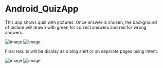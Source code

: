 # Android_QuizApp
This app shows quiz with pictures. Once answer is chosen, the background of picture will drawn
with green for correct answers and red for wrong answers.

![image](https://user-images.githubusercontent.com/50133530/117545785-18cb2600-b049-11eb-9b8c-f55cb80f8e1d.png)
![image](https://user-images.githubusercontent.com/50133530/117545812-38624e80-b049-11eb-9ac6-0512cf0b2a53.png)

Final results will be display as dialog alert or on separate pages using Intent. 

![image](https://user-images.githubusercontent.com/50133530/117545858-65aefc80-b049-11eb-9989-5ad65d3b3732.png)
![image](https://user-images.githubusercontent.com/50133530/117545965-e5d56200-b049-11eb-9f69-b0a7859984eb.png)





